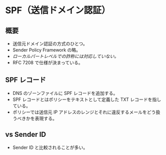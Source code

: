 # SPF（送信ドメイン認証）

## 概要

- 送信元ドメイン認証の方式のひとつ。
- Sender Policy Framework の略。
- *ローカルパートレベルでの詐称には対応していない。*
- RFC 7208 で仕様が決まっている。


## SPF レコード

- DNS のゾーンファイルに SPF レコードを追加する。
- SPF レコードとはポリシーをテキストとして定義した TXT レコードを指している。
- ポリシーでは送信元 IP アドレスのレンジとそれに違反するメールをどう扱うべきかを表現する。

## vs Sender ID

- Sender ID と比較されることが多い。

